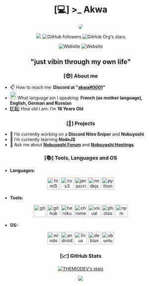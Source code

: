 <h1 align="center">[💻] >_ Akwa</h1>

<p align="center"><a><img src="https://forum.nobuyoshi.red/members/avatars/2.gif" style="border-radius: 75%;"></a></p>

<p align="center">
<img src="https://komarev.com/ghpvc/?username=Akwaaa&color=blueviolet&style=flat-square">
<img alt="GitHub followers" src="https://img.shields.io/github/followers/Akwaaa?color=blueviolet&label=Akwaaa%27s%20GitHub%20Followers&logo=Github&style=flat-square">
<img alt="GitHub Org's stars" src="https://img.shields.io/github/stars/Akwaaa?color=blueviolet&label=Akwaaa%27s%20GitHub%20Stars&logo=github&style=flat-square">
</p>
<p align="center">
<img alt="Website" src="https://img.shields.io/website?label=Nobuyoshi%20Forum%20Website%20Status&logo=Statuspage&style=for-the-badge&url=https%3A%2F%2Fforum.nobuyoshi.red">
<img alt="Website" src="https://img.shields.io/website?label=Nobuyoshi%20Hostings%20Website%20Status&logo=Statuspage&style=for-the-badge&url=https%3A%2F%2Fhost.nobuyoshi.red">
</p>

<h2 align="center">"just vibin through my own life"</h2>

<h3 align="center">[😎] About me </h3>

- 📫 How to reach me: **Discord at "[akwa#0001](https://discord.com/users/354236474050478080)"**
- <img src="https://images.emojiterra.com/openmoji/v12.2/512px/1f1eb-1f1f7.png" alt="html5" width="20" height="25"/>  What language am I speaking: **French (as mother language), English, German and Russian**
- 1️⃣6️⃣ How old I am: I'm **16 Years Old**

<h3 align="center">[📅] Projects</h3>

- 🔭 I’m currently working on a **Discord Nitro Sniper** and **Nobuyoshi**
- 🌱 I’m currently learning **NodeJS**
- 💬 Ask me about **[Nobuyoshi Forum](https://nobuyoshi.red)** and **[Nobuyoshi Hostings](https://host.nobuyoshi.red)**

<h3 align="center">[📚] Tools, Languages and OS</h3>

- __Languages:__
<p align="center">
<img src="https://devicon.dev/devicon.git/icons/html5/html5-original.svg" alt="html5" width="40" height="40"/> 
<img src="https://devicon.dev/devicon.git/icons/css3/css3-original.svg" alt="css3" width="40" height="40"/>
<img src="https://devicon.dev/devicon.git/icons/javascript/javascript-original.svg" alt="javascript" width="40" height="40"/>
<img src="https://devicon.dev/devicon.git/icons/nodejs/nodejs-original.svg" alt="nodejs" width="40" height="40"/>
<img src="https://devicon.dev/devicon.git/icons/python/python-original.svg" alt="python" width="40" height="40"/>
</p>

- __Tools:__
<p align="center">
<img src="https://devicon.dev/devicon.git/icons/git/git-original.svg" alt="git" width="40" height="40"/>
<img src="https://devicon.dev/devicon.git/icons/github/github-original.svg" alt="github" width="40" height="40"/>
<img src="https://devicon.dev/devicon.git/icons/heroku/heroku-plain.svg" alt="heroku" width="40" height="40"/>
<img src="https://devicon.dev/devicon.git/icons/chrome/chrome-original.svg" alt="chrome" width="40" height="40"/>
<img src="https://devicon.dev/devicon.git/icons/visualstudio/visualstudio-plain.svg" alt="visual studio" width="40" height="40"/>
<img src="https://devicon.dev/devicon.git/icons/photoshop/photoshop-plain.svg" alt="photoshop" width="40" height="40"/>
<img src="https://devicon.dev/devicon.git/icons/npm/npm-original-wordmark.svg" alt="npm" width="40" height="40"/>
</p>

- __OS:__
<p align="center">
<img src="https://devicon.dev/devicon.git/icons/windows8/windows8-original.svg" alt="windows" width="40" height="40"/>
<img src="https://devicon.dev/devicon.git/icons/android/android-plain.svg" alt="android" width="40" height="40"/>
<img src="https://devicon.dev/devicon.git/icons/linux/linux-original.svg" alt="linux" width="40" height="40"/>
<img src="https://devicon.dev/devicon.git/icons/debian/debian-original.svg" alt="debian" width="40" height="40"/>
<img src="https://devicon.dev/devicon.git/icons/ubuntu/ubuntu-plain.svg" alt="ubuntu" width="40" height="40"/>
</p>

<h3 align="center">[📈] GitHub Stats </h3>

<p align="center"><a href="https://github.com/THEMIODEV">
<img align="center" src="https://github-readme-stats.vercel.app/api?username=THEMIODEV&show_icons=true&include_all_commits=true&show_icons=true&title_color=fff&icon_color=79ff97&text_color=9f9f9f&bg_color=151515" alt="THEMIODEV's stats" />
</a></p>
<p align="center"><a align="center" href="https://github.com/THEMIODEV?tab=repositories">
  <img align="center" src="https://github-readme-stats.vercel.app/api/top-langs/?username=THEMIODEV&layout=compact&show_icons=true&title_color=fff&icon_color=79ff97&text_color=9f9f9f&bg_color=151515"/></p>
